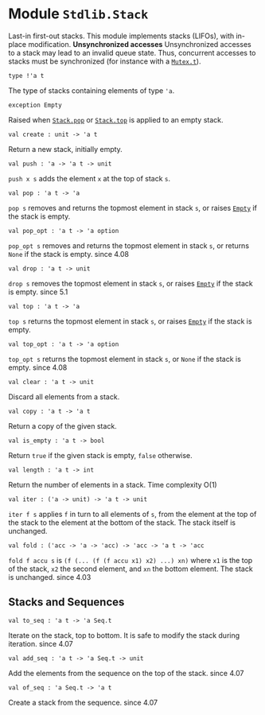 # Module `Stdlib.Stack`
Last-in first-out stacks.
This module implements stacks (LIFOs), with in-place modification.
**Unsynchronized accesses**
Unsynchronized accesses to a stack may lead to an invalid queue state. Thus, concurrent accesses to stacks must be synchronized (for instance with a [`Mutex.t`](./Stdlib-Mutex.md#type-t)).
```
type !'a t
```
The type of stacks containing elements of type `'a`.
```
exception Empty
```
Raised when [`Stack.pop`](./#val-pop) or [`Stack.top`](./#val-top) is applied to an empty stack.
```
val create : unit -> 'a t
```
Return a new stack, initially empty.
```
val push : 'a -> 'a t -> unit
```
`push x s` adds the element `x` at the top of stack `s`.
```
val pop : 'a t -> 'a
```
`pop s` removes and returns the topmost element in stack `s`, or raises [`Empty`](./#exception-Empty) if the stack is empty.
```
val pop_opt : 'a t -> 'a option
```
`pop_opt s` removes and returns the topmost element in stack `s`, or returns `None` if the stack is empty.
since 4.08
```
val drop : 'a t -> unit
```
`drop s` removes the topmost element in stack `s`, or raises [`Empty`](./#exception-Empty) if the stack is empty.
since 5.1
```
val top : 'a t -> 'a
```
`top s` returns the topmost element in stack `s`, or raises [`Empty`](./#exception-Empty) if the stack is empty.
```
val top_opt : 'a t -> 'a option
```
`top_opt s` returns the topmost element in stack `s`, or `None` if the stack is empty.
since 4.08
```
val clear : 'a t -> unit
```
Discard all elements from a stack.
```
val copy : 'a t -> 'a t
```
Return a copy of the given stack.
```
val is_empty : 'a t -> bool
```
Return `true` if the given stack is empty, `false` otherwise.
```
val length : 'a t -> int
```
Return the number of elements in a stack. Time complexity O(1)
```
val iter : ('a -> unit) -> 'a t -> unit
```
`iter f s` applies `f` in turn to all elements of `s`, from the element at the top of the stack to the element at the bottom of the stack. The stack itself is unchanged.
```
val fold : ('acc -> 'a -> 'acc) -> 'acc -> 'a t -> 'acc
```
`fold f accu s` is `(f (... (f (f accu x1) x2) ...) xn)` where `x1` is the top of the stack, `x2` the second element, and `xn` the bottom element. The stack is unchanged.
since 4.03
## Stacks and Sequences
```
val to_seq : 'a t -> 'a Seq.t
```
Iterate on the stack, top to bottom. It is safe to modify the stack during iteration.
since 4.07
```
val add_seq : 'a t -> 'a Seq.t -> unit
```
Add the elements from the sequence on the top of the stack.
since 4.07
```
val of_seq : 'a Seq.t -> 'a t
```
Create a stack from the sequence.
since 4.07